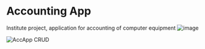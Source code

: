 # Accounting App
Institute project, application for accounting of computer equipment
![image](https://github.com/user-attachments/assets/b5b075ff-8cf9-4a8a-9a41-01bf803203ef)

![AccApp CRUD](https://github.com/klimenkoMA/AccApp/assets/71225560/23226cab-2b0c-4bcb-99bc-874cfb0890a3)
